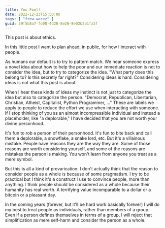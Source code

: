 ```yaml
---
title: You Fool!
date: 2022-12-23T15:50:00
tags: [ "frew-warez" ]
guid: 39f5b8a7-fd08-4d20-8e26-8e02b5a1fa3f
---
```

This post is about ethics.

<!--more-->

In this little post I want to plan ahead, in public, for how I interact with
people.

As humans our default is to try to pattern match.  We hear someone express a
novel idea about how to help the poor and our immediate reaction is not to
consider the idea, but to try to categorize the idea.  "What party does this
belong to?  Is this secretly far right?"  Considering ideas is hard.
Considering ideas is not what this post is about.

When I hear these kinds of ideas my instinct is not just to categorize the idea
but also to categorize the person.  "Democrat, Republican, Libertarian,
Christian, Atheist, Capitalist, Python Programmer, ..."  These are labels we
apply to people to reduce the effort we use when interacting with someone.  If
I stop thinking of you as an almost incompressible individual and instead a
placeholder, like "a deplorable," I have decided that you are not worth your
divine personhood.

It's fun to rob a person of their personhood.  It's fun to bite back and call
them a deplorable, a snowflake, a snake lord, etc.  But it's a villainous
mistake.  People have reasons they are the way they are.  Some of those reasons
are worth considering yourself, and some of the reasons are mistakes the person
is making.  You won't learn from anyone you treat as a mere symbol.

But this is all a kind of prevarication.  I don't actually think that the
reason to consider people as a whole is because of some pragmatism.  I try to
be practical but I think it's a construct I use to convince people, more than
anything.  I think people should be considered as a whole because their
humanity has real worth.  A terrifying value incomparable to a dollar or a
bitcoin or a pleasant day.

In the coming years (forever, but it'll be hard work basically forever) I will
do my best to treat people as individuals, rather than members of a group.
Even if a person defines themselves in terms of a group, I will reject that
simplification as mere self-harm and consider the person as a whole.
